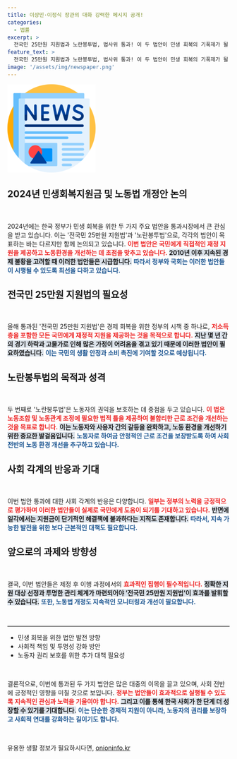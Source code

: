```yaml
---
title: 이상민·이정식 장관의 대화 강력한 메시지 공개!
categories:
  - 법률
excerpt: >
  전국민 25만원 지원법과 노란봉투법, 법사위 통과! 이 두 법안이 민생 회복의 기폭제가 될 수 있을까? 뜨거운 논의의 현장을 놓치지 마세요!
feature_text: >
  전국민 25만원 지원법과 노란봉투법, 법사위 통과! 이 두 법안이 민생 회복의 기폭제가 될 수 있을까? 뜨거운 논의의 현장을 놓치지 마세요!
image: '/assets/img/newspaper.png'
---
```


<p><img src="/assets/img/newspaper.png" alt="kimp 속보" /></p>

<h2 data-ke-size="size26">2024년 민생회복지원금 및 노동법 개정안 논의</h2>

<p data-ke-size="size16">&nbsp;</p>

<p data-ke-size="size16">2024년에는 한국 정부가 민생 회복을 위한 두 가지 주요 법안을 통과시장에서 큰 관심을 받고 있습니다. 이는 '전국민 25만원 지원법'과 '노란봉투법'으로, 각각의 법안이 목표하는 바는 다르지만 함께 논의되고 있습니다. <b><span style="color: #ee2323;">이번 법안은 국민에게 직접적인 재정 지원을 제공하고 노동환경을 개선하는 데 초점을 맞추고 있습니다.</span></b> <b><span style="background-color: #21538527;">2010년 이후 지속된 경제 불황을 고려할 때 이러한 법안들은 시급합니다.</span></b> <b><span style="color: #1a5490;">따라서 정부와 국회는 이러한 법안들이 시행될 수 있도록 최선을 다하고 있습니다.</span></b></p>

<h2 data-ke-size="size26">전국민 25만원 지원법의 필요성</h2>

<p data-ke-size="size16">&nbsp;</p>

<p data-ke-size="size16">올해 통과된 '전국민 25만원 지원법'은 경제 회복을 위한 정부의 시책 중 하나로, <b><span style="color: #ee2323;">저소득층을 포함한 모든 국민에게 재정적 지원을 제공하는 것을 목적으로 합니다.</span></b> <b><span style="background-color: #21538527;">지난 몇 년 간의 경기 하락과 고물가로 인해 많은 가정이 어려움을 겪고 있기 때문에 이러한 법안이 필요하였습니다.</span></b> <b><span style="color: #1a5490;">이는 국민의 생활 안정과 소비 촉진에 기여할 것으로 예상됩니다.</span></b></p>

<h2 data-ke-size="size26">노란봉투법의 목적과 성격</h2>

<p data-ke-size="size16">&nbsp;</p>

<p data-ke-size="size16">두 번째로 '노란봉투법'은 노동자의 권익을 보호하는 데 중점을 두고 있습니다. <b><span style="color: #ee2323;">이 법은 노동조합 및 노동관계 조정에 필요한 법적 틀을 제공하여 불합리한 근로 조건을 개선하는 것을 목표로 합니다.</span></b> <b><span style="background-color: #21538527;">이는 노동자와 사용자 간의 갈등을 완화하고, 노동 환경을 개선하기 위한 중요한 발걸음입니다.</span></b> <b><span style="color: #1a5490;">노동자로 하여금 안정적인 근로 조건을 보장받도록 하여 사회 전반의 노동 환경 개선을 추구하고 있습니다.</span></b></p>

<h2 data-ke-size="size26">사회 각계의 반응과 기대</h2>

<p data-ke-size="size16">&nbsp;</p>

<p data-ke-size="size16">이번 법안 통과에 대한 사회 각계의 반응은 다양합니다. <b><span style="color: #ee2323;">일부는 정부의 노력을 긍정적으로 평가하며 이러한 법안들이 실제로 국민에게 도움이 되기를 기대하고 있습니다.</span></b> <b><span style="background-color: #21538527;">반면에 일각에서는 지원금이 단기적인 해결책에 불과하다는 지적도 존재합니다.</span></b> <b><span style="color: #1a5490;">따라서, 지속 가능한 발전을 위한 보다 근본적인 대책도 필요합니다.</span></b></p>

<h2 data-ke-size="size26">앞으로의 과제와 방향성</h2>

<p data-ke-size="size16">&nbsp;</p>

<p data-ke-size="size16">결국, 이번 법안들은 제정 후 이행 과정에서의 <b><span style="color: #ee2323;">효과적인 집행이 필수적입니다.</span></b> <b><span style="background-color: #21538527;">정확한 지원 대상 선정과 투명한 관리 체계가 마련되어야 ’전국민 25만원 지원법’이 효과를 발휘할 수 있습니다.</span></b> <b><span style="color: #1a5490;">또한, 노동법 개정도 지속적인 모니터링과 개선이 필요합니다.</span></b></p>

<p data-ke-size="size16">&nbsp;</p> 

<hr style="border-top: 1px solid #ccc;">

<ul>
    <li>민생 회복을 위한 법안 발전 방향</li>
    <li>사회적 책임 및 투명성 강화 방안</li>
    <li>노동자 권리 보호를 위한 추가 대책 필요성</li>
</ul>

<p data-ke-size="size16">&nbsp;</p>

<p data-ke-size="size16">결론적으로, 이번에 통과된 두 가지 법안은 많은 대중의 이목을 끌고 있으며, 사회 전반에 긍정적인 영향을 미칠 것으로 보입니다. <b><span style="color: #ee2323;">정부는 법안들이 효과적으로 실행될 수 있도록 지속적인 관심과 노력을 기울여야 합니다.</span></b> <b><span style="background-color: #21538527;">그리고 이를 통해 한국 사회가 한 단계 더 성장할 수 있기를 기대합니다.</span></b> <b><span style="color: #1a5490;">이는 단순한 경제적 지원이 아니라, 노동자의 권리를 보장하고 사회적 연대를 강화하는 길이기도 합니다.</span></b></p> 

<p data-ke-size="size16">&nbsp;</p>
유용한 생활 정보가 필요하시다면, <a href="https://onioninfo.kr" rel="dofollow">onioninfo.kr</a>


